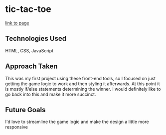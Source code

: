 # tic-tac-toe

[link to page](https://jpsmith78.github.io/tic-tac-toe/)

## Technologies Used
HTML, CSS, JavaScript

## Approach Taken
This was my first project using these front-end tools, so I focused on just getting the game logic to work and then styling it afterwards.  At this point it is mostly if/else statements determining the winner.  I would definitely like to go back into this and make it more succinct.

## Future Goals
I'd love to streamline the game logic and make the design a little more responsive
